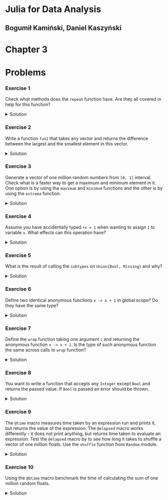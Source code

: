 # Julia for Data Analysis

## Bogumił Kamiński, Daniel Kaszyński

# Chapter 3

# Problems

### Exercise 1

Check what methods does the `repeat` function have.
Are they all covered in help for this function?

<details>
<summary>Solution</summary>

Write:
```
julia> methods(repeat)
# 6 methods for generic function "repeat":
[1] repeat(A::AbstractArray; inner, outer) in Base at abstractarraymath.jl:392
[2] repeat(A::AbstractArray, counts...) in Base at abstractarraymath.jl:355
[3] repeat(c::Char, r::Integer) in Base at strings/string.jl:336
[4] repeat(c::AbstractChar, r::Integer) in Base at strings/string.jl:335
[5] repeat(s::Union{SubString{String}, String}, r::Integer) in Base at strings/substring.jl:248
[6] repeat(s::AbstractString, r::Integer) in Base at strings/basic.jl:715
```

Now write `?repeat` and you will see that there are four entries in help.
The reason is that for `Char` and `AbstractChar` as well as for
`AbstractString` and `Union{SubString{String}, String}` there is one help entry.

Why do these cases have two methods defined?
The reason is performance. For example `repeat(c::AbstractChar, r::Integer)`
is a generic function that accept any character values
and `repeat(c::Char, r::Integer)` is its faster version
that accepts values that have `Char` type only (and it is invoked by Julia
if value of type `Char` is passed as an argument to `repeat`).

</details>

### Exercise 2

Write a function `fun2` that takes any vector and returns the difference between
the largest and the smallest element in this vector.

<details>
<summary>Solution</summary>

You can define is as follows:
```
fun2(x::AbstractVector) = maximum(x) - minimum(x)
```
or as follows:
```
function fun2(x::AbstractVector)
    lo, hi = extrema(x)
    return hi - lo
end
```
Note that these two functions will work with vectors of any elements that
are ordered and support subtraction (they do not have to be numbers).

</details>

### Exercise 3

Generate a vector of one million random numbers from `[0, 1]` interval.
Check what is a faster way to get a maximum and minimum element in it. One
option is by using the `maximum` and `minimum` functions and the other is by
using the `extrema` function.

<details>
<summary>Solution</summary>

Here is a way to compare the performance of both options:
```
julia> using BenchmarkTools

julia> x = rand(10^6);

julia> @btime minimum($x), maximum($x)
  860.700 μs (0 allocations: 0 bytes)
(1.489173560242918e-6, 0.9999984347293639)

julia> @btime extrema($x)
  2.185 ms (0 allocations: 0 bytes)
(1.489173560242918e-6, 0.9999984347293639)
```

As you can see in this situation, although `extrema` does the operation
in a single pass over `x` it is slower than computing `minimum` and `maximum`
in two passes.

</details>

### Exercise 4

Assume you have accidentally typed `+x = 1` when wanting to assign `1` to
variable `x`. What effects can this operation have?

<details>
<summary>Solution</summary>

If it is a fresh Julia session you define a new function in `Main` for `+` operator:

```
julia> +x=1
+ (generic function with 1 method)

julia> methods(+)
# 1 method for generic function "+":
[1] +(x) in Main at REPL[1]:1

julia> +(10)
1
```

This will also break any further uses of `+` in your programs:

```
julia> 1 + 2
ERROR: MethodError: no method matching +(::Int64, ::Int64)
You may have intended to import Base.:+
Closest candidates are:
  +(::Any) at REPL[1]:1
```

If you earlier used addition in this Julia session then the operation will error.
Start a fresh Julia session:

```
julia> 1 + 2
3

julia> +x=1
ERROR: error in method definition: function Base.+ must be explicitly imported to be extended
```

</details>

### Exercise 5

What is the result of calling the `subtypes` on `Union{Bool, Missing}` and why?

<details>
<summary>Solution</summary>

You get an empty vector:
```
julia> subtypes(Union{Float64, Missing})
Type[]
```

The reason is that the `subtypes` function returns subtypes of explicitly
declared types that have names (type of such types is `DataType` in Julia).

*Extra* for this reason `subtypes` has a limited use. To check if one type
is a subtype of some other type use the `<:` operator.

</details>

### Exercise 6

Define two identical anonymous functions `x -> x + 1` in global scope? Do they
have the same type?

<details>
<summary>Solution</summary>

No, each of them has a different type:
```
julia> f1 = x -> x + 1
#1 (generic function with 1 method)

julia> f2 = x -> x + 1
#3 (generic function with 1 method)

julia> typeof(f1)
var"#1#2"

julia> typeof(f2)
var"#3#4"
```

This is the reason why function call like `sum(x -> x^2, 1:10)` in global
scope triggers compilation each time:

```
julia> @time sum(x -> x^2, 1:10)
  0.070714 seconds (167.41 k allocations: 8.815 MiB, 14.29% gc time, 93.91% compilation time)
385

julia> @time sum(x -> x^2, 1:10)
  0.020971 seconds (47.82 k allocations: 2.529 MiB, 99.75% compilation time)
385

julia> @time sum(x -> x^2, 1:10)
  0.021184 seconds (47.81 k allocations: 2.529 MiB, 99.77% compilation time)
385
```

</details>

### Exercise 7

Define the `wrap` function taking one argument `i` and returning the anonymous
function `x -> x + i`. Is the type of such anonymous function the same across
calls to `wrap` function?

<details>
<summary>Solution</summary>

Yes, the type is the same:

```
julia> wrap(i) = x -> x + i
wrap (generic function with 1 method)

julia> typeof(wrap(1))
var"#11#12"

julia> typeof(wrap(2))
var"#11#12"
```

Julia defines a new type for such an anonymous function only once
The consequence of this is that e.g. expressions inside a function like
`sum(x -> x ^ i, 1:10)` where `i` is an argument to a function do not trigger
compilation (as opposed to similar expressions in global scope, see exercise 6).

```
julia> sumi(i) = sum(x -> x^i, 1:10)
sumi (generic function with 1 method)

julia> @time sumi(1)
  0.000004 seconds
55

julia> @time sumi(2)
  0.000001 seconds
385

julia> @time sumi(3)
  0.000003 seconds
3025
```

</details>

### Exercise 8

You want to write a function that accepts any `Integer` except `Bool` and returns
the passed value. If `Bool` is passed an error should be thrown.

<details>
<summary>Solution</summary>

We check subtypes of `Integer`:

```
julia> subtypes(Integer)
3-element Vector{Any}:
 Bool
 Signed
 Unsigned
```

The first way to write such a function is then:
```
fun1(i::Union{Signed, Unsigned}) = i
```
and now we have:
```
julia> fun1(1)
1

julia> fun1(true)
ERROR: MethodError: no method matching fun1(::Bool)
```

The second way is:
```
fun2(i::Integer) = i
fun2(::Bool) = throw(ArgumentError("Bool is not supported"))
```

and now you have:
```
julia> fun2(1)
1

julia> fun2(true)
ERROR: ArgumentError: Bool is not supported
```

</details>

### Exercise 9

The `@time` macro measures time taken by an expression run and prints it,
but returns the value of the expression.
The `@elapsed` macro works differently - it does not print anything, but returns
time taken to evaluate an expression. Test the `@elapsed` macro by to see how
long it takes to shuffle a vector of one million floats. Use the `shuffle` function
from `Random` module.

<details>
<summary>Solution</summary>

Here is the code that performs the task:
```
julia> using Random # needed to get access to shuffle

julia> x = rand(10^6); # generate random floats

julia> @elapsed shuffle(x)
0.0518085

julia> @elapsed shuffle(x)
0.01257

julia> @elapsed shuffle(x)
0.012483
```

Note that the first time we run `shuffle` it takes longer due to compilation.

</details>

### Exercise 10

Using the `@btime` macro benchmark the time of calculating the sum of one million
random floats.

<details>
<summary>Solution</summary>

The code you can use is:

```
julia> using BenchmarkTools

julia> @btime sum($(rand(10^6)))
  155.300 μs (0 allocations: 0 bytes)
500330.6375697419
```

Note that the following:
```
julia> @btime sum(rand(10^6))
  1.644 ms (2 allocations: 7.63 MiB)
500266.9457722128
```
would be an incorrect timing as you would also measure the time of generating
of the vector.

Alternatively you can e.g. write:
```
julia> x = rand(10^6);

julia> @btime sum($x)
  154.700 μs (0 allocations: 0 bytes)
500151.95875364926
```

</details>
